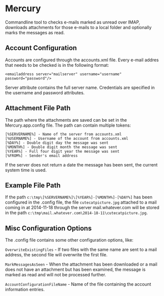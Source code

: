 Mercury
=======

Commandline tool to checks e-mails marked as unread over IMAP, downloads attachments for those e-mails to a local folder and optionally marks the messages as read.

Account Configuration
---------------------
Accounts are configured through the accounts.xml file. Every e-mail addres that needs to be checked is in the following format:

    <emailaddress server="mailserver" username="username" password="password"/>

Server attribute contains the full server name. Credentials are specified in the username and password attributes.

Attachment File Path 
--------------------
The path where the attachments are saved can be set in the Mercury.app.config file. The path can contain multiple tokens:

    [%SERVERNAME%] - Name of the server from accounts.xml
    [%USERNAME%] - Username of the account from accounts.xml
    [%DAY%] - Double digit day the message was sent
    [%MONTH%] - Double digit month the message was sent
    [%YEAR%] - Full four digit year the message was sent
    [%FROM%] - Sender's email address

If the server does not return a date the message has been sent, the current system time is used.

Example File Path
-----------------
If the path `c:\tmp\[%SERVERNAME%]\[%YEAR%]-[%MONTH%]-[%DAY%]` has been configured in the .config file, the file `cutecatpicture.jpg` attached to a mail coming in at 2014-11-18 through the server mail.whatever.com will be stored in the path `c:\tmp\mail.whatever.com\2014-18-11\cutecatpicture.jpg`.


Misc Configuration Options
--------------------------
The .config file contains some other configuration options, like:

`OverwriteExistingFiles` - If two files with the same name are sent to a mail address, the second file will overwrite the first file.

`MarkMessagesAsSeen` - When the attachment has been downloaded or a mail does not have an attachment but has been examined, the message is marked as read and will not be processed further.

`AccountConfigurationFileName` - Name of the file containing the account information entries.




